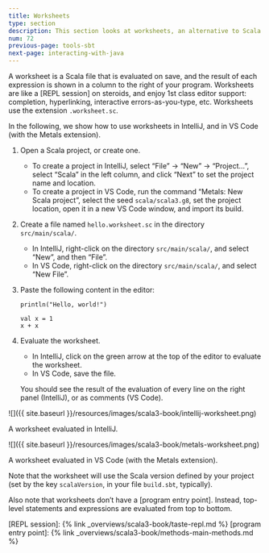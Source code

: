 ```yaml
---
title: Worksheets
type: section
description: This section looks at worksheets, an alternative to Scala projects.
num: 72
previous-page: tools-sbt
next-page: interacting-with-java
---
```


A worksheet is a Scala file that is evaluated on save, and the result of each expression is shown
in a column to the right of your program. Worksheets are like a [REPL session] on steroids, and
enjoy 1st class editor support: completion, hyperlinking, interactive errors-as-you-type, etc.
Worksheets use the extension `.worksheet.sc`.

In the following, we show how to use worksheets in IntelliJ, and in VS Code (with the Metals extension).

1. Open a Scala project, or create one.
   - To create a project in IntelliJ, select “File” -> “New” -> “Project…”, select “Scala”
     in the left column, and click “Next” to set the project name and location.
   - To create a project in VS Code, run the command “Metals: New Scala project”, select the
     seed `scala/scala3.g8`, set the project location, open it in a new VS Code window, and
     import its build.
1. Create a file named `hello.worksheet.sc` in the directory `src/main/scala/`.
   - In IntelliJ, right-click on the directory `src/main/scala/`, and select “New”, and
     then “File”.
   - In VS Code, right-click on the directory `src/main/scala/`, and select “New File”.
1. Paste the following content in the editor:
   ~~~
   println("Hello, world!")
   
   val x = 1
   x + x
   ~~~
1. Evaluate the worksheet.
   - In IntelliJ, click on the green arrow at the top of the editor to evaluate the worksheet.
   - In VS Code, save the file.
   
   You should see the result of the evaluation of every line on the right panel (IntelliJ), or
   as comments (VS Code).

![]({{ site.baseurl }}/resources/images/scala3-book/intellij-worksheet.png)

A worksheet evaluated in IntelliJ.

![]({{ site.baseurl }}/resources/images/scala3-book/metals-worksheet.png)

A worksheet evaluated in VS Code (with the Metals extension).

Note that the worksheet will use the Scala version defined by your project (set by the key `scalaVersion`,
in your file `build.sbt`, typically).

Also note that worksheets don’t have a [program entry point]. Instead, top-level statements and expressions
are evaluated from top to bottom.

[REPL session]: {% link _overviews/scala3-book/taste-repl.md %}
[program entry point]: {% link _overviews/scala3-book/methods-main-methods.md %}
